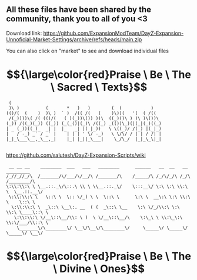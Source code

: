 ## All these files have been shared by the community, thank you to all of you <3

Download link:
https://github.com/ExpansionModTeam/DayZ-Expansion-Unnoficial-Market-Settings/archive/refs/heads/main.zip

You can also click on "market" to see and download individual files


# $${\large\color{red}Praise \ Be \ The \ Sacred \ Texts}$$

```
 (                                                          
 )\ )          (       *   )   )        (  (           )    
(()/(  (    )  )\ )  ` )  /(( /(   (    )\))(   '(  ( /((   
 /(_))))\( /( (()/(   ( )(_))\()) ))\  ((_)()\ ) )\ )\())\  
(_)) /((_)(_)) ((_)) (_(_()|(_)\ /((_) _(())\_)(|(_|(_)((_) 
| _ (_))((_)_  _| |  |_   _| |(_|_))   \ \((_)/ /(_) |(_|_) 
|   / -_) _` / _` |    | | | ' \/ -_)   \ \/\/ / | | / /| | 
|_|_\___\__,_\__,_|    |_| |_||_\___|    \_/\_/  |_|_\_\|_| 
                                                            
```

https://github.com/salutesh/DayZ-Expansion-Scripts/wiki

```
 __ __ __    ________  ___   ___   ________      ______   __  __   __     _________  
/_//_//_/\  /_______/\/___/\/__/\ /_______/\    /_____/\ /_/\/_/\ /_/\   /________/\ 
\:\\:\\:\ \ \__.::._\/\::.\ \\ \ \\__.::._\/    \:::__\/ \:\ \:\ \\:\ \  \__.::.__\/ 
 \:\\:\\:\ \   \::\ \  \:: \/_) \ \  \::\ \      \:\ \  __\:\ \:\ \\:\ \    \::\ \   
  \:\\:\\:\ \  _\::\ \__\:. __  ( (  _\::\ \__    \:\ \/_/\\:\ \:\ \\:\ \____\::\ \  
   \:\\:\\:\ \/__\::\__/\\: \ )  \ \/__\::\__/\    \:\_\ \ \\:\_\:\ \\:\/___/\\::\ \ 
    \_______\/\________\/ \__\/\__\/\________\/     \_____\/ \_____\/ \_____\/ \__\/ 
```               
# $${\large\color{red}Praise \ Be \ The \ Divine \ Ones}$$
